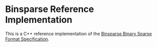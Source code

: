 # Binsparse Reference Implementation

This is a C++ reference implementation of the [Binsparse Binary Sparse Format Specification](https://github.com/GraphBLAS/binsparse-specification).
